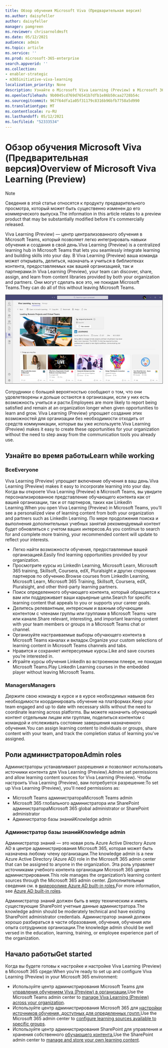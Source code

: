 ```yaml
---
title: Обзор обучения Microsoft Viva (Предварительная версия)
ms.author: daisyfeller
author: daisyfeller
manager: pamgreen
ms.reviewer: chrisarnoldmsft
ms.date: 05/12/2021
audience: admin
ms.topic: article
ms.service: ''
ms.prod: microsoft-365-enterprise
search.appverid: ''
ms.collection:
- enabler-strategic
- m365initiative-viva-learning
localization_priority: None
description: Узнайте о Microsoft Viva Learning (Preview) в Microsoft 365 среде.
ms.openlocfilehash: 9b0045cd769d76541b7dfb1e86b50caa2728b54c
ms.sourcegitcommit: 967f64dfa1a05f31179c8316b96bfb7758a5d990
ms.translationtype: MT
ms.contentlocale: ru-RU
ms.lasthandoff: 05/12/2021
ms.locfileid: "52333534"
---
```

# <a name="overview-of-microsoft-viva-learning-preview"></a><span data-ttu-id="d9d60-103">Обзор обучения Microsoft Viva (Предварительная версия)</span><span class="sxs-lookup"><span data-stu-id="d9d60-103">Overview of Microsoft Viva Learning (Preview)</span></span> 

> [!NOTE]
> <span data-ttu-id="d9d60-104">Сведения в этой статье относятся к продукту предварительного просмотра, который может быть существенно изменен до его коммерческого выпуска.</span><span class="sxs-lookup"><span data-stu-id="d9d60-104">The information in this article relates to a preview product that may be substantially modified before it's commercially released.</span></span> 

<span data-ttu-id="d9d60-105">Viva Learning (Preview) — центр централизованного обучения в Microsoft Teams, который позволяет легко интегрировать навыки обучения и создания в свой день.</span><span class="sxs-lookup"><span data-stu-id="d9d60-105">Viva Learning (Preview) is a centralized learning hub in Microsoft Teams that lets you seamlessly integrate learning and building skills into your day.</span></span> <span data-ttu-id="d9d60-106">В Viva Learning (Preview) ваша команда может открывать, делиться, назначать и учиться в библиотеках контента, предоставляемых как вашей организацией, так и партнерами.</span><span class="sxs-lookup"><span data-stu-id="d9d60-106">In Viva Learning (Preview), your team can discover, share, assign, and learn from content libraries provided by both your organization and partners.</span></span> <span data-ttu-id="d9d60-107">Они могут сделать все это, не покидая Microsoft Teams.</span><span class="sxs-lookup"><span data-stu-id="d9d60-107">They can do all of this without leaving Microsoft Teams.</span></span>

   ![Снимок экрана домашней страницы Viva Learning (Preview) в Teams.](../media/learning/learning-home-teams.png)
 
<span data-ttu-id="d9d60-109">Сотрудники с большей вероятностью сообщают о том, что они удовлетворены и дольше остаются в организации, если у них есть возможность учиться и расти.</span><span class="sxs-lookup"><span data-stu-id="d9d60-109">Employees are more likely to report being satisfied and remain at an organization longer when given opportunities to learn and grow.</span></span> <span data-ttu-id="d9d60-110">Viva Learning (Preview) упрощает создание этих возможностей для организации без необходимости отходить от средств коммуникации, которые вы уже используете.</span><span class="sxs-lookup"><span data-stu-id="d9d60-110">Viva Learning (Preview) makes it easy to create these opportunities for your organization without the need to step away from the communication tools you already use.</span></span>

## <a name="learn-while-working"></a><span data-ttu-id="d9d60-111">Узнайте во время работы</span><span class="sxs-lookup"><span data-stu-id="d9d60-111">Learn while working</span></span>

### <a name="everyone"></a><span data-ttu-id="d9d60-112">Все</span><span class="sxs-lookup"><span data-stu-id="d9d60-112">Everyone</span></span>

<span data-ttu-id="d9d60-113">Viva Learning (Preview) упрощает включение обучения в ваш день.</span><span class="sxs-lookup"><span data-stu-id="d9d60-113">Viva Learning (Preview) makes it easy to incorporate learning into your day.</span></span> <span data-ttu-id="d9d60-114">Когда вы откроете Viva Learning (Preview) в Microsoft Teams, вы увидите персонализированное представление обучающего контента как от вашей организации, так и от партнеров, таких как LinkedIn Learning.</span><span class="sxs-lookup"><span data-stu-id="d9d60-114">When you open Viva Learning (Preview) in Microsoft Teams, you’ll see a personalized view of learning content from both your organization and partners such as LinkedIn Learning.</span></span> <span data-ttu-id="d9d60-115">По мере продолжения поиска и выполнения дополнительных учебных занятий рекомендуемый контент будет обновляться с учетом ваших интересов.</span><span class="sxs-lookup"><span data-stu-id="d9d60-115">As you continue to search for and complete more training, your recommended content will update to reflect your interests.</span></span>

- <span data-ttu-id="d9d60-116">Легко найти возможности обучения, предоставляемые вашей организацией.</span><span class="sxs-lookup"><span data-stu-id="d9d60-116">Easily find learning opportunities provided by your organization.</span></span>
- <span data-ttu-id="d9d60-117">Просмотрите курсы из LinkedIn Learning, Microsoft Learn, Microsoft 365 training, Skillsoft, Coursera, edX, Pluralsight и других сторонних партнеров по обучению.</span><span class="sxs-lookup"><span data-stu-id="d9d60-117">Browse courses from LinkedIn Learning, Microsoft Learn, Microsoft 365 Training, Skillsoft, Coursera, edX, Pluralsight, and other third-party learning partners.</span></span>
- <span data-ttu-id="d9d60-118">Поиск определенного обучающего контента, который обращается к вам или поддерживает ваши карьерные цели.</span><span class="sxs-lookup"><span data-stu-id="d9d60-118">Search for specific learning content that appeals to you or supports your career goals.</span></span>
- <span data-ttu-id="d9d60-119">Делитесь релевантным, интересным и важным обучающим контентом с членами группы или группами в Microsoft Teams чате или канале.</span><span class="sxs-lookup"><span data-stu-id="d9d60-119">Share relevant, interesting, and important learning content with your team members or groups in a Microsoft Teams chat or channel.</span></span>
- <span data-ttu-id="d9d60-120">Организуйте настраиваемые выборы обучающего контента в Microsoft Teams каналах и вкладок.</span><span class="sxs-lookup"><span data-stu-id="d9d60-120">Organize your custom selections of learning content in Microsoft Teams channels and tabs.</span></span>
- <span data-ttu-id="d9d60-121">Нравится и сохраняет интересуемые курсы.</span><span class="sxs-lookup"><span data-stu-id="d9d60-121">Like and save courses you’re interested in.</span></span>
- <span data-ttu-id="d9d60-122">Играйте курсы обучения LinkedIn во встроенном плеере, не покидая Microsoft Teams.</span><span class="sxs-lookup"><span data-stu-id="d9d60-122">Play LinkedIn Learning courses in the embedded player without leaving Microsoft Teams.</span></span>

### <a name="managers"></a><span data-ttu-id="d9d60-123">Managers</span><span class="sxs-lookup"><span data-stu-id="d9d60-123">Managers</span></span>

<span data-ttu-id="d9d60-124">Держите свою команду в курсе и в курсе необходимых навыков без необходимости координировать обучение на платформах.</span><span class="sxs-lookup"><span data-stu-id="d9d60-124">Keep your team engaged and up to date with necessary skills without the need to coordinate learning across platforms.</span></span> <span data-ttu-id="d9d60-125">Вы можете назначить обучающий контент отдельным лицам или группам, поделиться контентом с командой и отслеживать состояние завершения назначенного обучения.</span><span class="sxs-lookup"><span data-stu-id="d9d60-125">You can assign learning content to individuals or groups, share content with your team, and track the completion status of learning you’ve assigned.</span></span>

## <a name="admin-roles"></a><span data-ttu-id="d9d60-126">Роли администраторов</span><span class="sxs-lookup"><span data-stu-id="d9d60-126">Admin roles</span></span>

<span data-ttu-id="d9d60-127">Администраторы устанавливают разрешения и позволяют использовать источники контента для Viva Learning (Preview).</span><span class="sxs-lookup"><span data-stu-id="d9d60-127">Admins set permissions and allow learning content sources for Viva Learning (Preview).</span></span> <span data-ttu-id="d9d60-128">Чтобы настроить Viva Learning (Preview), вам потребуется разрешение:</span><span class="sxs-lookup"><span data-stu-id="d9d60-128">To set up Viva Learning (Preview), you'll need permissions as:</span></span>

- <span data-ttu-id="d9d60-129">Microsoft Teams администратора</span><span class="sxs-lookup"><span data-stu-id="d9d60-129">Microsoft Teams admin</span></span>
- <span data-ttu-id="d9d60-130">Microsoft 365 глобального администратора или SharePoint администратора</span><span class="sxs-lookup"><span data-stu-id="d9d60-130">Microsoft 365 global administrator or SharePoint administrator</span></span>
- <span data-ttu-id="d9d60-131">Администратор базы знаний</span><span class="sxs-lookup"><span data-stu-id="d9d60-131">Knowledge admin</span></span>

### <a name="knowledge-admin"></a><span data-ttu-id="d9d60-132">Администратор базы знаний</span><span class="sxs-lookup"><span data-stu-id="d9d60-132">Knowledge admin</span></span>

<span data-ttu-id="d9d60-133">Администратор знаний — это новая роль Azure Active Directory Azure AD в центре администрирования Microsoft 365, которая может быть назначена любому члену организации.</span><span class="sxs-lookup"><span data-stu-id="d9d60-133">The knowledge admin is a new Azure Active Directory (Azure AD) role in the Microsoft 365 admin center that can be assigned to anyone in the organization.</span></span> <span data-ttu-id="d9d60-134">Эта роль управляет источниками учебного контента организации Microsoft 365 центра администрирования.</span><span class="sxs-lookup"><span data-stu-id="d9d60-134">This role manages the organization’s learning content sources through the Microsoft 365 admin center.</span></span> <span data-ttu-id="d9d60-135">Дополнительные сведения см. в [видеоролике Azure AD built-in roles.](/azure/active-directory/roles/permissions-reference#knowledge-administrator)</span><span class="sxs-lookup"><span data-stu-id="d9d60-135">For more information, see [Azure AD built-in roles](/azure/active-directory/roles/permissions-reference#knowledge-administrator).</span></span>

<span data-ttu-id="d9d60-136">Администратор знаний должен быть в меру техническим и иметь существующие SharePoint учетные данные администратора.</span><span class="sxs-lookup"><span data-stu-id="d9d60-136">The knowledge admin should be moderately technical and have existing SharePoint administrator credentials.</span></span> <span data-ttu-id="d9d60-137">Администратор знаний должен хорошо разбираться в части образования, обучения, обучения или опыта сотрудников организации.</span><span class="sxs-lookup"><span data-stu-id="d9d60-137">The knowledge admin should be well versed in the education, learning, training, or employee experience part of the organization.</span></span>

## <a name="get-started"></a><span data-ttu-id="d9d60-138">Начало работы</span><span class="sxs-lookup"><span data-stu-id="d9d60-138">Get started</span></span>

<span data-ttu-id="d9d60-139">Когда вы будете готовы к настройке и настройке Viva Learning (Preview) в Microsoft 365 среде:</span><span class="sxs-lookup"><span data-stu-id="d9d60-139">When you’re ready to set up and configure Viva Learning (Preview) in your Microsoft 365 environment:</span></span>

- <span data-ttu-id="d9d60-140">Используйте центр администрирования Microsoft Teams для [управления обучением Viva (Preview) в организации.](set-up-teams-admin-center.md)</span><span class="sxs-lookup"><span data-stu-id="d9d60-140">Use the Microsoft Teams admin center to [manage Viva Learning (Preview) across your organization](set-up-teams-admin-center.md).</span></span>
- <span data-ttu-id="d9d60-141">Используйте центр администрирования Microsoft 365 для [настройки источников обучения, доступных для определенных групп.](content-sources-365-admin-center.md)</span><span class="sxs-lookup"><span data-stu-id="d9d60-141">Use the Microsoft 365 admin center to [configure learning sources available to specific groups](content-sources-365-admin-center.md).</span></span>
- <span data-ttu-id="d9d60-142">Используйте центр администрирования SharePoint для управления и хранения собственного [обучающего контента.](configure-sharepoint-content-source.md)</span><span class="sxs-lookup"><span data-stu-id="d9d60-142">Use the SharePoint admin center to [manage and store your own learning content](configure-sharepoint-content-source.md).</span></span>




